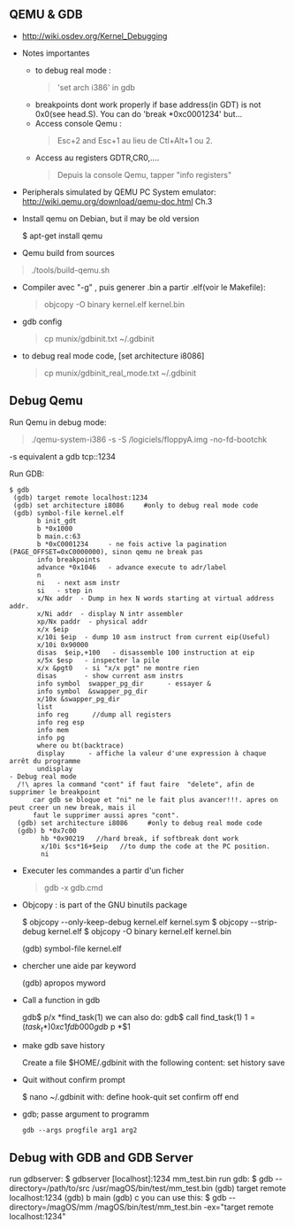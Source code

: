 ## QEMU & GDB
- http://wiki.osdev.org/Kernel_Debugging

- Notes importantes
   - to debug real mode : 
     > 'set arch i386' in gdb
   - breakpoints dont work properly if  base address(in GDT) is not 0x0(see head.S). You can do 'break *0xc0001234' but...
   - Access console Qemu : 
     > Esc+2 and Esc+1 au lieu de Ctl+Alt+1 ou 2. 
   - Access au registers GDTR,CR0,.... 
     > Depuis la console Qemu, tapper "info registers"

- Peripherals simulated by QEMU PC System emulator:  
  http://wiki.qemu.org/download/qemu-doc.html Ch.3
  
- Install qemu on Debian, but il may be old version

    $ apt-get install qemu
  
- Qemu build from sources
 > ./tools/build-qemu.sh
  
- Compiler avec "-g" , puis generer .bin a partir .elf(voir le Makefile):
  >objcopy -O binary  kernel.elf kernel.bin

- gdb config
  >cp munix/gdbinit.txt ~/.gdbinit  

- to debug real mode code, [set architecture i8086]
  > cp munix/gdbinit_real_mode.txt ~/.gdbinit


## Debug Qemu

Run Qemu in debug mode:

> ./qemu-system-i386 -s -S /logiciels/floppyA.img -no-fd-bootchk 

-s equivalent a gdb tcp::1234

Run GDB:

~~~
$ gdb
 (gdb) target remote localhost:1234
 (gdb) set architecture i8086     #only to debug real mode code
 (gdb) symbol-file kernel.elf
       b init_gdt
       b *0x1000
       b main.c:63
       b *0xC0001234     - ne fois active la pagination (PAGE_OFFSET=0xC0000000), sinon qemu ne break pas
       info breakpoints
       advance *0x1046   - advance execute to adr/label
       n
       ni   - next asm instr
       si   - step in 
       x/Nx addr  - Dump in hex N words starting at virtual address addr. 
       x/Ni addr  - display N intr assembler
       xp/Nx paddr  - physical addr
       x/x $eip
       x/10i $eip  - dump 10 asm instruct from current eip(Useful)
       x/10i 0x90000
       disas  $eip,+100   - disassemble 100 instruction at eip
       x/5x $esp   - inspecter la pile 
       x/x &pgt0   - si "x/x pgt" ne montre rien
       disas       - show current asm instrs
       info symbol  swapper_pg_dir      - essayer &
       info symbol  &swapper_pg_dir
       x/10x &swapper_pg_dir
       list
       info reg      //dump all registers
       info reg esp
       info mem
       info pg
       where ou bt(backtrace)
       display 	  	- affiche la valeur d'une expression à chaque arrêt du programme
       undisplay
- Debug real mode
  /!\ apres la command "cont" if faut faire  "delete", afin de supprimer le breakpoint
      car gdb se bloque et "ni" ne le fait plus avancer!!!. apres on peut creer un new break, mais il
      faut le supprimer aussi apres "cont".
  (gdb) set architecture i8086     #only to debug real mode code
  (gdb) b *0x7c00
        hb *0x90219   //hard break, if softbreak dont work
        x/10i $cs*16+$eip   //to dump the code at the PC position.
        ni
~~~

- Executer les commandes a partir d'un ficher
  > gdb -x gdb.cmd
 
- Objcopy :  is part of the GNU binutils package  
   
    $ objcopy --only-keep-debug kernel.elf kernel.sym
    $ objcopy --strip-debug kernel.elf
    $ objcopy -O binary kernel.elf kernel.bin
  
    (gdb) symbol-file kernel.elf     

- chercher une aide par keyword
    
    (gdb) apropos myword

- Call a function in gdb
  
    gdb$ p/x *find_task(1)
    we can also do:
    gdb$ call find_task(1)
    $1 = (task_t *) 0xc1fdb000
    gdb$ p *$1


- make gdb save history

    Create a file $HOME/.gdbinit with the following content:
    set history save
    
- Quit without confirm prompt

    $ nano ~/.gdbinit with:
      define hook-quit
      set confirm off
      end

- gdb; passe argument to programm
      
      gdb --args progfile arg1 arg2

## Debug with GDB and GDB Server
  run gdbserver:
    $ gdbserver [localhost]:1234 mm_test.bin
  run gdb:
    $ gdb --directory=/path/to/src /usr/magOS/bin/test/mm_test.bin
      (gdb) target remote localhost:1234
      (gdb) b main
      (gdb) c
  you can use this:
    $ gdb --directory=/magOS/mm /magOS/bin/test/mm_test.bin -ex="target remote localhost:1234"
